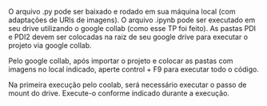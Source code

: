 
O arquivo .py pode ser baixado e rodado em sua máquina local (com adaptações de URls de imagens).
O arquivo .ipynb pode ser executado em seu drive utilizando o google collab (como esse TP foi feito).
As pastas PDI e PDI2 devem ser colocadas na raiz de seu google drive para executar o projeto via google collab. 

Pelo google collab, após importar o projeto e colocar as pastas com imagens no local indicado, aperte control + F9 para executar todo o código.

Na primeira execução pelo coolab, será necessário executar o passo de mount do drive. Execute-o conforme indicado durante a execução.
